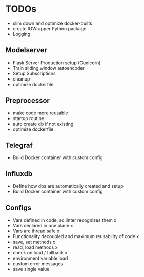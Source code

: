 # TODOs
- slim down and optimize docker-builts
- create IOWrapper Python package
- Logging

## Modelserver
- Flask Server Production setup (Gunicorn)
- Train sliding window autoencoder
- Setup Subscriptions
- cleanup
- optimize dockerfile

## Preprocessor
- make code more reusable
- startup routine
- auto create db if not existing
- optimize dockerfile

## Telegraf
- Build Docker container with custom config

## Influxdb
- Define how dbs are automatically created and setup
- Build Docker container with custom config

## Configs
- Vars defined in code, so linter recognizes them   x
- Vars declared in one place    x
- Vars are thread safe  x
- Functionality decoupled and maximum reusability of code x
- save, set methods x
- read, load methods    x
- check on load / fallback x
- environment variable load
- custom error messages
- save single value